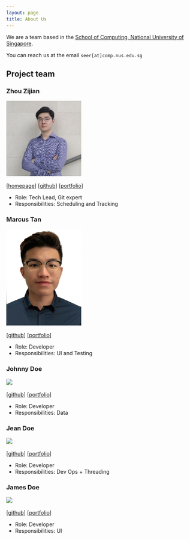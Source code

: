 ```yaml
---
layout: page
title: About Us
---
```


We are a team based in the [School of Computing, National University of Singapore](http://www.comp.nus.edu.sg).

You can reach us at the email `seer[at]comp.nus.edu.sg`

## Project team

### Zhou Zijian

<img src="images/zzijian.png" width="200px">

[[homepage](http://www.zijianzhou.com/)]
[[github](https://github.com/BobbyZhouZijian)]
[[portfolio](team/zhouzijian.md)]

* Role: Tech Lead, Git expert
* Responsibilities: Scheduling and Tracking

### Marcus Tan

<img src="images/marctzh.png" width="200px">

[[github](http://github.com/marctzh)]
[[portfolio](team/marctzh.md)]

* Role: Developer
* Responsibilities: UI and Testing

### Johnny Doe

<img src="images/johndoe.png" width="200px">

[[github](http://github.com/johndoe)] [[portfolio](team/johndoe.md)]

* Role: Developer
* Responsibilities: Data

### Jean Doe

<img src="images/johndoe.png" width="200px">

[[github](http://github.com/johndoe)]
[[portfolio](team/johndoe.md)]

* Role: Developer
* Responsibilities: Dev Ops + Threading

### James Doe

<img src="images/johndoe.png" width="200px">

[[github](http://github.com/johndoe)]
[[portfolio](team/johndoe.md)]

* Role: Developer
* Responsibilities: UI
